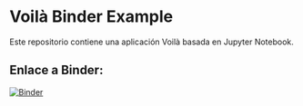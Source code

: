 # Voilà Binder Example

Este repositorio contiene una aplicación Voilà basada en Jupyter Notebook.

## Enlace a Binder:

[![Binder](https://mybinder.org/badge_logo.svg)](https://mybinder.org/v2/gh/saroalre/Triaje/HEAD?urlpath=voila%2Frender%2Fvoila-app%2Fapp.ipynb)
